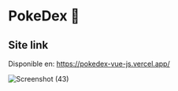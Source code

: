 # PokeDex 🌟

Site link
------------------------------------------------------------------------------------------------

Disponible en: https://pokedex-vue-js.vercel.app/

![Screenshot (43)](https://user-images.githubusercontent.com/37419848/116171704-e297b900-a6ce-11eb-9b61-1bc887b04cf9.png)
